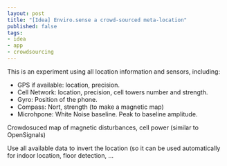 ```yaml
---
layout: post
title: "[Idea] Enviro.sense a crowd-sourced meta-location"
published: false
tags:
- idea
- app
- crowdsourcing
---
```


This is an experiment using all location information and sensors, including:
* GPS if available: location, precision.
* Cell Network: location, precision, cell towers number and strength.
* Gyro: Position of the phone.
* Compass: Nort, strength (to make a magnetic map)
* Microhpone: White Noise baseline. Peak to baseline amplitude.


Crowdosuced map of magnetic disturbances, cell power (similar to
OpenSignals)

Use all available data to invert the location (so it can be used
automatically for indoor location, floor detection, ...



